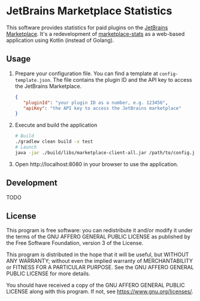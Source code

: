 # JetBrains Marketplace Statistics

This software provides statistics for paid plugins on the [JetBrains Marketplace](https://plugins.jetbrains.com/).
It's a redevelopment of [marketplace-stats](https://github.com/jansorg/marketplace-stats) as a web-based application using Kotlin (instead of Golang).

## Usage

1. Prepare your configuration file. You can find a template at `config-template.json`. The file contains the plugin ID and the API key to access the JetBrains Marketplace.
   ```json
   {
      "pluginId": "your plugin ID as a number, e.g. 123456", 
      "apiKey": "the API key to access the JetBrains marketplace"
   }
   ```
2. Execute and build the application
    ```bash
   # Build
    ./gradlew clean build -x test
   # Launch
    java -jar ./build/libs/marketplace-client-all.jar /path/to/config.json
    ```
3. Open http://localhost:8080 in your browser to use the application.

## Development
TODO 

## License

This program is free software: you can redistribute it and/or modify it under the terms of the GNU AFFERO GENERAL PUBLIC LICENSE as published by the Free Software Foundation, version 3 of the License.

This program is distributed in the hope that it will be useful, but WITHOUT ANY WARRANTY; without even the implied warranty of MERCHANTABILITY or FITNESS FOR A PARTICULAR PURPOSE. See the GNU AFFERO GENERAL PUBLIC LICENSE for more details.

You should have received a copy of the GNU AFFERO GENERAL PUBLIC LICENSE along with this program. If not,
see <https://www.gnu.org/licenses/>.